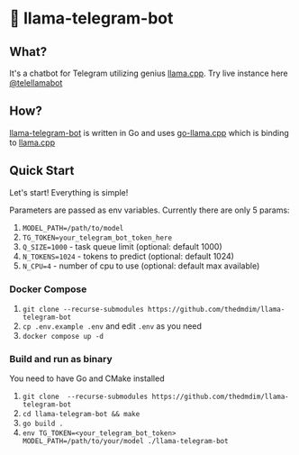 # 🦙 llama-telegram-bot

## What?
It's a chatbot for Telegram utilizing genius [llama.cpp](https://github.com/ggerganov/llama.cpp). Try live instance here [@telellamabot](https://t.me/telellamabot)

## How?
[llama-telegram-bot](https://github.com/thedmdim/llama-telegram-bot) is written in Go and uses [go-llama.cpp](https://github.com/go-skynet/go-llama.cpp) which is binding to [llama.cpp](https://github.com/ggerganov/llama.cpp)

## Quick Start
Let's start! Everything is simple!

Parameters are passed as env variables. Currently there are only 5 params:

1. `MODEL_PATH=/path/to/model`
2. `TG_TOKEN=your_telegram_bot_token_here`
3. `Q_SIZE=1000` - task queue limit (optional: default 1000)
4. `N_TOKENS=1024` - tokens to predict (optional: default 1024)
5. `N_CPU=4` - number of cpu to use (optional: default max available)

### Docker Compose
1. `git clone --recurse-submodules https://github.com/thedmdim/llama-telegram-bot`
2. `cp .env.example .env` and edit `.env` as you need
3. `docker compose up -d`

### Build and run as binary
You need to have Go and CMake installed
1. `git clone  --recurse-submodules https://github.com/thedmdim/llama-telegram-bot`
2. `cd llama-telegram-bot && make`
4. `go build .`
5. `env TG_TOKEN=<your_telegram_bot_token> MODEL_PATH=/path/to/your/model ./llama-telegram-bot`